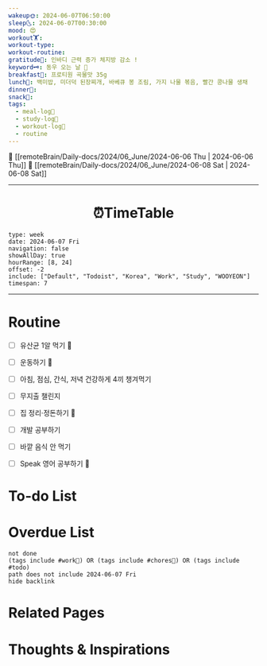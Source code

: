 ```yaml
---
wakeup🌞: 2024-06-07T06:50:00
sleep🌜: 2024-06-07T00:30:00
mood: 😍
workout🏋️: 
workout-type: 
workout-routine: 
gratitude🙏: 인바디 근력 증가 체지방 감소 !
keyword🗝️: 동우 오는 날 💝
breakfast🍳: 프로티원 곡물맛 35g
lunch🍚: 백미밥, 미더덕 된장찌개, 바베큐 봉 조림, 가지 나물 볶음, 빨간 콩나물 생채
dinner🥗: 
snack🍬: 
tags:
  - meal-log📝
  - study-log📓
  - workout-log💪
  - routine
---
```


🔺 [[remoteBrain/Daily-docs/2024/06_June/2024-06-06 Thu | 2024-06-06 Thu]]
🔻 [[remoteBrain/Daily-docs/2024/06_June/2024-06-08 Sat | 2024-06-08 Sat]]
___
<h1> <center>⏰TimeTable </center> </h1>

```gEvent
type: week
date: 2024-06-07 Fri
navigation: false
showAllDay: true
hourRange: [8, 24]
offset: -2
include: ["Default", "Todoist", "Korea", "Work", "Study", "WOOYEON"]
timespan: 7
```

--- 


# Routine 

- [ ] 유산균 1알 먹기 🔼 
- [ ] 운동하기 🔼
- [ ] 아침, 점심, 간식, 저녁 건강하게 4끼 챙겨먹기
- [ ] 무지출 챌린지 
- [ ] 집 정리·정돈하기 🔼
- [ ] 개발 공부하기
- [ ] 바깥 음식 안 먹기 
- [ ] Speak 영어 공부하기 🔼 


# To-do List


# Overdue List
```tasks
not done
(tags include #work💼) OR (tags include #chores🧺) OR (tags include #todo)
path does not include 2024-06-07 Fri
hide backlink
```

# Related Pages



# Thoughts & Inspirations

